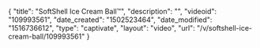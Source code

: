 {
    "title": "SoftShell Ice Cream Ball&trade;",
    "description": "",
    "videoid": "109993561",
    "date_created": "1502523464",
    "date_modified": "1516736612",
    "type": "captivate",
    "layout": "video",
    "url": "\/v\/softshell-ice-cream-ball\/109993561"
}